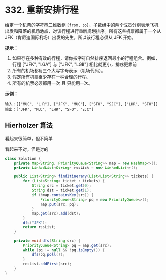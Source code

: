 # 332. 重新安排行程

给定一个机票的字符串二维数组 `[from, to]`，子数组中的两个成员分别表示飞机出发和降落的机场地点，对该行程进行重新规划排序。所有这些机票都属于一个从 JFK（肯尼迪国际机场）出发的先生，所以该行程必须从 JFK 开始。

**提示：**

1. 如果存在多种有效的行程，请你按字符自然排序返回最小的行程组合。例如，行程 ["JFK", "LGA"] 与 ["JFK", "LGB"] 相比就更小，排序更靠前
2. 所有的机场都用三个大写字母表示（机场代码）。
3. 假定所有机票至少存在一种合理的行程。
4. 所有的机票必须都用一次 且 只能用一次。

**示例：**

```
输入：[["MUC", "LHR"], ["JFK", "MUC"], ["SFO", "SJC"], ["LHR", "SFO"]]
输出：["JFK", "MUC", "LHR", "SFO", "SJC"]
```



##  Hierholzer 算法

看起来很简单，但不简单

看起来不对，但是对的

```java
class Solution {
    private Map<String, PriorityQueue<String>> map = new HashMap<>();
    private LinkedList<String> resList = new LinkedList<>();

    public List<String> findItinerary(List<List<String>> tickets) {
        for (List<String> ticket : tickets) {
            String src = ticket.get(0);
            String dst = ticket.get(1);
            if (!map.containsKey(src)) {
                PriorityQueue<String> pq = new PriorityQueue<>();
                map.put(src, pq);
            }
            map.get(src).add(dst);
        }
        dfs("JFK");
        return resList;
    }

    private void dfs(String src) {
        PriorityQueue<String> pq = map.get(src);
        while (pq != null && !pq.isEmpty()) {
            dfs(pq.poll());
        }
        resList.addFirst(src);
    }
}
```

